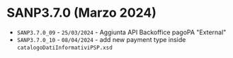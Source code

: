 # SANP3.7.0 (Marzo 2024)
- `SANP3.7.0_09` - `25/03/2024` - Aggiunta API Backoffice pagoPA "External"
- `SANP3.7.0_10` - `08/04/2024` - add new payment type inside `catalogoDatiInformativiPSP.xsd`